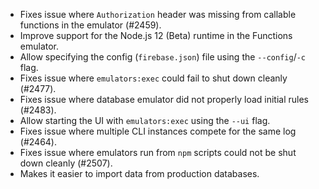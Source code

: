 - Fixes issue where `Authorization` header was missing from callable functions in the emulator (#2459).
- Improve support for the Node.js 12 (Beta) runtime in the Functions emulator.
- Allow specifying the config (`firebase.json`) file using the `--config`/`-c` flag.
- Fixes issue where `emulators:exec` could fail to shut down cleanly (#2477).
- Fixes issue where database emulator did not properly load initial rules (#2483).
- Allow starting the UI with `emulators:exec` using the `--ui` flag.
- Fixes issue where multiple CLI instances compete for the same log (#2464).
- Fixes issue where emulators run from `npm` scripts could not be shut down cleanly (#2507).
- Makes it easier to import data from production databases.
